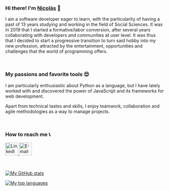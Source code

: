 ### Hi there! I'm [Nicolás](https://www.linkedin.com/in/nicolasportela) 👋

I am a software developer eager to learn, with the particularity of having a past of 13 years studying and working in the field of Social Sciences. It was in 2019 that I started a formative/labor conversion, after several years collaborating with developers and communities at user level. It was thus that I decided to start a progressive transition to turn said hobby into my new profession, attracted by the entertainment, opportunities and challenges that the world of programming offers.

<br>

### My passions and favorite tools 😍
I am particularly enthusiastic about Python as a language, but I have lately worked with and discovered the power of JavaScript and its frameworks for web development.

Apart from technical tastes and skills, I enjoy teamwork, collaboration and agile methodologies as a way to manage projects.

<br>

### How to reach me 📞
<a href="https://www.linkedin.com/in/nicolasportela"><img src="https://i.imgur.com/M44jSX8.png" alt="LinkedIn" width="40" height="40"/> <a href="mailto:nicolasportelam@gmail.com"><img src="https://i.imgur.com/VqrjIxO.png" alt="E-mail" width="40" height="40"/>

<br>

[![My GitHub stats](https://github-readme-stats.vercel.app/api?username=nicolasportela&hide=issues&show_icons=true&theme=vision-friendly-dark&count_private=true&include_all_commits=true&custom_title=My%20GitHub%20stats)](https://github.com/nicolasportela)

[![My top languages](https://github-readme-stats.vercel.app/api/top-langs/?username=nicolasportela&hide=MATLAB,Assembly&langs_count=10&&theme=vision-friendly-dark&custom_title=My%20top%20languages&card_width=495&exclude_repo=sorting_algorithms,binary_trees,monty,shell_exercises,simple_shell,printf)](https://github.com/nicolasportela)
